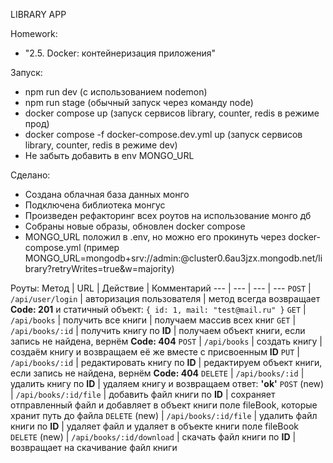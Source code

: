 LIBRARY APP

Homework: 
- "2.5. Docker: контейнеризация приложения"

Запуск:
- npm run dev (с использованием nodemon)
- npm run stage (обычный запуск через команду node)
- docker compose up (запуск сервисов library, counter, redis в режиме прод)
- docker compose -f docker-compose.dev.yml up (запуск сервисов library, counter, redis в режиме dev)
- Не забыть добавить в env MONGO_URL

Сделано:
- Создана облачная база данных монго
- Подключена библиотека монгус
- Произведен рефакторинг всех роутов на использование монго дб
- Собраны новые образы, обновлен docker compose
- MONGO_URL положил в .env, но можно его прокинуть через docker-compose.yml (пример MONGO_URL=mongodb+srv://admin:<password>@cluster0.6au3jzx.mongodb.net/library?retryWrites=true&w=majority)

Роуты:
Метод | URL | Действие | Комментарий
--- | --- | ---  | ---
`POST` | `/api/user/login` | авторизация пользователя | метод всегда возвращает **Code: 201** и статичный объект: `{ id: 1, mail: "test@mail.ru" }`
`GET` | `/api/books` | получить все книги | получаем массив всех книг
`GET` | `/api/books/:id` | получить книгу по **ID** | получаем объект книги, если запись не найдена, вернём **Code: 404** 
`POST` | `/api/books` | создать книгу | создаём книгу и возвращаем её же вместе с присвоенным **ID**
`PUT` | `/api/books/:id` | редактировать книгу по **ID** | редактируем объект книги, если запись не найдена, вернём **Code: 404**
`DELETE` | `/api/books/:id` | удалить книгу по **ID** | удаляем книгу и возвращаем ответ: **'ok'**
`POST` (new) | `/api/books/:id/file` | добавить файл книги по **ID** | сохраняет отправленный файл и добавляет в объект книги поле fileBook, которые хранит путь до файла
`DELETE` (new) | `/api/books/:id/file` | удалить файл книги по **ID** | удаляет файл и удаляет в объекте книги поле fileBook
`DELETE` (new) | `/api/books/:id/download` | скачать файл книги по **ID** | возвращает на скачивание файл книги
